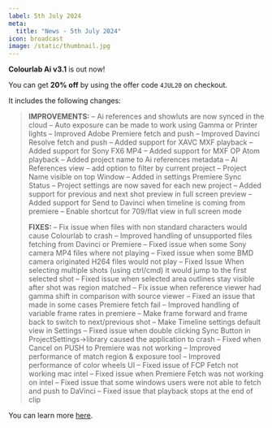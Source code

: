 ```yaml
---
label: 5th July 2024
meta:
  title: "News - 5th July 2024"
icon: broadcast
image: /static/thumbnail.jpg
---
```


**Colourlab Ai v3.1** is out now!

You can get **20% off** by using the offer code `4JUL20` on checkout.

It includes the following changes:

> **IMPROVEMENTS:**
> – Ai references and showluts are now synced in the cloud
> – Auto exposure can be made to work using Gamma or Printer lights
> – Improved Adobe Premiere fetch and push
> – Improved Davinci Resolve fetch and push
> – Added support for XAVC MXF playback
> – Added support for Sony FX6 MP4
> – Added support for MXF OP Atom playback
> – Added project name to Ai references metadata
> – Ai References view – add option to filter by current project
> – Project Name visible on top Window
> – Added in settings Premiere Sync Status
> – Project settings are now saved for each new project
> – Added support for previous and next shot preview in full screen preview
> – Added support for Send to Davinci when timeline is coming from premiere
> – Enable shortcut for 709/flat view in full screen mode
>
> **FIXES:**
> – Fix issue when files with non standard characters would cause Colourlab to crash
> – Improved handling of unsupported files fetching from Davinci or Premiere
> – Fixed issue when some Sony camera MP4 files where not playing
> – Fixed issue when some BMD camera originated H264 files would not play
> – Fixed Issue When selecting multiple shots (using ctrl/cmd) it would jump to the first selected shot
> – Fixed issue when selected area outlines stay visible after shot was region matched
> – Fix issue when reference viewer had gamma shift in comparison with source viewer
> – Fixed an issue that made in some cases Premiere fetch fail
> – Improved handling of variable frame rates in premiere
> – Make frame forward and frame back to switch to next/previous shot
> – Make Timeline settings default view in Settings
> – Fixed issue when double clicking Sync Button in ProjectSettings->library caused the application to crash
> – Fixed when Cancel on PUSH to Premiere was not working
> – Improved performance of match region & exposure tool
> – Improved performance of color wheels UI
> – Fixed issue of FCP Fetch not working mac intel
> – Fixed issue when Premiere Fetch was not working on intel
> – Fixed issue that some windows users were not able to fetch and push to DaVinci
> – Fixed issue that playback stops at the end of clip

You can learn more [here](https://colourlab.ai).